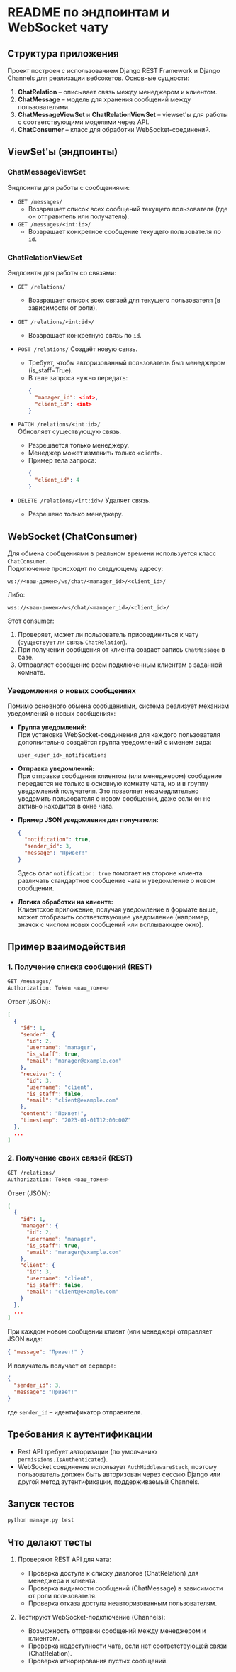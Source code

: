 # README по эндпоинтам и WebSocket чату


## Структура приложения

Проект построен с использованием Django REST Framework и Django Channels для реализации вебсокетов. Основные сущности:
1. **ChatRelation** – описывает связь между менеджером и клиентом.
2. **ChatMessage** – модель для хранения сообщений между пользователями.
3. **ChatMessageViewSet** и **ChatRelationViewSet** – viewset'ы для работы с соответствующими моделями через API.
4. **ChatConsumer** – класс для обработки WebSocket-соединений.


## ViewSet'ы (эндпоинты)

### ChatMessageViewSet

Эндпоинты для работы с сообщениями:
- `GET /messages/`
  - Возвращает список всех сообщений текущего пользователя (где он отправитель или получатель).
- `GET /messages/<int:id>/`
  - Возвращает конкретное сообщение текущего пользователя по `id`.

### ChatRelationViewSet

Эндпоинты для работы со связями:
- `GET /relations/`
  - Возвращает список всех связей для текущего пользователя (в зависимости от роли).
- `GET /relations/<int:id>/`
  - Возвращает конкретную связь по `id`.
- `POST /relations/` 
  Создаёт новую связь.  
  - Требует, чтобы авторизованный пользователь был менеджером (is_staff=True).  
  - В теле запроса нужно передать:
    ```json
    {
      "manager_id": <int>,
      "client_id": <int>
    }
    ```
- `PATCH /relations/<int:id>/`  
  Обновляет существующую связь.  
  - Разрешается только менеджеру.  
  - Менеджер может изменить только «client».  
  - Пример тела запроса:
    ```json
    {
      "client_id": 4
    }
    ```

- `DELETE /relations/<int:id>/`
  Удаляет связь.  
  - Разрешено только менеджеру.


## WebSocket (ChatConsumer)

Для обмена сообщениями в реальном времени используется класс `ChatConsumer`.  
Подключение происходит по следующему адресу:  
```
ws://<ваш-домен>/ws/chat/<manager_id>/<client_id>/
```
Либо:
```
wss://<ваш-домен>/ws/chat/<manager_id>/<client_id>/
```


Этот consumer:
1. Проверяет, может ли пользователь присоединиться к чату (существует ли связь `ChatRelation`).
2. При получении сообщения от клиента создает запись `ChatMessage` в базе.
3. Отправляет сообщение всем подключенным клиентам в заданной комнате.

### Уведомления о новых сообщениях

Помимо основного обмена сообщениями, система реализует механизм уведомлений о новых сообщениях:
- **Группа уведомлений:**  
  При установке WebSocket-соединения для каждого пользователя дополнительно создаётся группа уведомлений с именем вида:
  ```
  user_<user_id>_notifications
  ```
  
- **Отправка уведомлений:**  
  При отправке сообщения клиентом (или менеджером) сообщение передается не только в основную комнату чата, но и в группу уведомлений получателя. Это позволяет незамедлительно уведомить пользователя о новом сообщении, даже если он не активно находится в окне чата.
  
- **Пример JSON уведомления для получателя:**
  ```json
  {
    "notification": true,
    "sender_id": 3,
    "message": "Привет!"
  }
  ```
  Здесь флаг `notification: true` помогает на стороне клиента различать стандартное сообщение чата и уведомление о новом сообщении.

- **Логика обработки на клиенте:**  
  Клиентское приложение, получая уведомление в формате выше, может отобразить соответствующее уведомление (например, значок с числом новых сообщений или всплывающее окно).



## Пример взаимодействия

### 1. Получение списка сообщений (REST)
```bash
GET /messages/
Authorization: Token <ваш_токен>
```
Ответ (JSON):
```json
[
  {
    "id": 1,
    "sender": {
      "id": 2,
      "username": "manager",
      "is_staff": true,
      "email": "manager@example.com"
    },
    "receiver": {
      "id": 3,
      "username": "client",
      "is_staff": false,
      "email": "client@example.com"
    },
    "content": "Привет!",
    "timestamp": "2023-01-01T12:00:00Z"
  },
  ...
]
```

### 2. Получение своих связей (REST)
```bash
GET /relations/
Authorization: Token <ваш_токен>
```
Ответ (JSON):
```json
[
  {
    "id": 1,
    "manager": {
      "id": 2,
      "username": "manager",
      "is_staff": true,
      "email": "manager@example.com"
    },
    "client": {
      "id": 3,
      "username": "client",
      "is_staff": false,
      "email": "client@example.com"
    }
  },
  ...
]
```


При каждом новом сообщении клиент (или менеджер) отправляет JSON вида:
```json
{ "message": "Привет!" }
```
И получатель получает от сервера:
```json
{
  "sender_id": 3,
  "message": "Привет!"
}
```
где `sender_id` – идентификатор отправителя.

## Требования к аутентификации
- Rest API требует авторизации (по умолчанию `permissions.IsAuthenticated`).
- WebSocket соединение использует `AuthMiddlewareStack`, поэтому пользователь должен быть авторизован через сессию Django или другой метод аутентификации, поддерживаемый Channels.

## Запуск тестов
```bash
python manage.py test
```

## Что делают тесты

1. Проверяют REST API для чата:
   - Проверка доступа к списку диалогов (ChatRelation) для менеджера и клиента.
   - Проверка видимости сообщений (ChatMessage) в зависимости от роли пользователя.
   - Проверка отказа доступа неавторизованным пользователям.

2. Тестируют WebSocket-подключение (Channels):
   - Возможность отправки сообщений между менеджером и клиентом.
   - Проверка недоступности чата, если нет соответствующей связи (ChatRelation).
   - Проверка игнорирования пустых сообщений.
